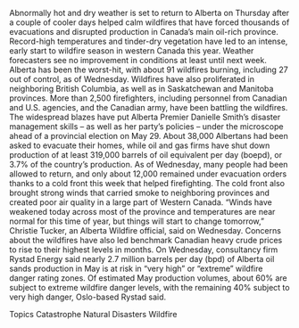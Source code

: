 Abnormally hot and dry weather is set to return to Alberta on Thursday after a couple of cooler days helped calm wildfires that have forced thousands of evacuations and disrupted production in Canada’s main oil-rich province.
Record-high temperatures and tinder-dry vegetation have led to an intense, early start to wildfire season in western Canada this year. Weather forecasters see no improvement in conditions at least until next week.
Alberta has been the worst-hit, with about 91 wildfires burning, including 27 out of control, as of Wednesday. Wildfires have also proliferated in neighboring British Columbia, as well as in Saskatchewan and Manitoba provinces.
More than 2,500 firefighters, including personnel from Canadian and U.S. agencies, and the Canadian army, have been battling the wildfires.
The widespread blazes have put Alberta Premier Danielle Smith’s disaster management skills – as well as her party’s policies – under the microscope ahead of a provincial election on May 29.
About 38,000 Albertans had been asked to evacuate their homes, while oil and gas firms have shut down production of at least 319,000 barrels of oil equivalent per day (boepd), or 3.7% of the country’s production.
As of Wednesday, many people had been allowed to return, and only about 12,000 remained under evacuation orders thanks to a cold front this week that helped firefighting.
The cold front also brought strong winds that carried smoke to neighboring provinces and created poor air quality in a large part of Western Canada.
“Winds have weakened today across most of the province and temperatures are near normal for this time of year, but things will start to change tomorrow,” Christie Tucker, an Alberta Wildfire official, said on Wednesday.
Concerns about the wildfires have also led benchmark Canadian heavy crude prices to rise to their highest levels in months.
On Wednesday, consultancy firm Rystad Energy said nearly 2.7 million barrels per day (bpd) of Alberta oil sands production in May is at risk in “very high” or “extreme” wildfire danger rating zones.
Of estimated May production volumes, about 60% are subject to extreme wildfire danger levels, with the remaining 40% subject to very high danger, Oslo-based Rystad said.

Topics
Catastrophe
Natural Disasters
Wildfire
